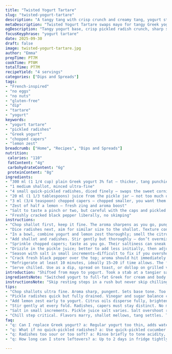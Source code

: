 ```yaml
---
title: "Twisted Yogurt Tartare"
slug: "twisted-yogurt-tartare"
description: "A tangy tang with crisp crunch and creamy tang, yogurt stands in for mayo, swapping out cornichons for tangy quick-pickled radishes. Sharp shallots clash softly with chopped capers and lemon juice; balancing salty, sour, and fresh. No eggs, no nuts, no gluten. Chill for a brief spell, taste every step, season boldly or back down. Great on sandwiches, as dip, or dolloped on grilled veggies. Sensory guide more than exact minutes. Texture matters—bits visible and alive. Punchy, fresh, simple. Keep substitutions handy if yogurt’s not around or cornichons hide. Classic tartar, but reborn with attitude and a twist you’ll remember from the first tart bite."
metaDescription: "Twisted Yogurt Tartare swaps mayo for tangy Greek yogurt, quick-pickled radishes, and chopped capers. Creamy with crunch and fresh lemon zest pop."
ogDescription: "Tangy yogurt base, crisp pickled radish crunch, sharp shallots, capers, bright lemon zest. A French-inspired tartare with punch and simple fresh flavors."
focusKeyphrase: "yogurt tartare"
date: 2025-09-30
draft: false
image: twisted-yogurt-tartare.jpg
author: "Emma"
prepTime: PT7M
cookTime: PT0M
totalTime: PT7M
recipeYield: "4 servings"
categories: ["Dips and Spreads"]
tags:
- "French-inspired"
- "no eggs"
- "no nuts"
- "gluten-free"
- "dip"
- "tartare"
- "yogurt"
keywords:
- "yogurt tartare"
- "pickled radishes"
- "Greek yogurt"
- "chopped capers"
- "lemon zest"
breadcrumb: ["Home", "Recipes", "Dips and Spreads"]
nutrition: 
 calories: "110"
 fatContent: "4g"
 carbohydrateContent: "6g"
 proteinContent: "8g"
ingredients:
- "300 ml (1 1/4 cup) plain Greek yogurt 3% fat – thicker, tang punchier"
- "1 medium shallot, minced ultra-fine"
- "4 small quick-pickled radishes, diced finely – swaps the sweet cornichons for sharp crunch"
- "20 ml (1 1/3 tablespoons) juice from the pickle jar – not too much or it turns vinegar sour"
- "3 ml (3/4 teaspoon) chopped capers – chopped smaller, you want them scattered, not overpowering"
- "Zest of half a lemon – fresh zing and aroma boost"
- "Salt to taste a pinch or two, but careful with the caps and pickled juice"
- "Freshly cracked black pepper liberally, no skimping"
instructions:
- "Chop shallot first, keep it fine. The aroma sharpens as you go, pungent and promising."
- "Dice radishes next, aim for similar size to the shallot. Texture contrast is key — you want the crunch without big chunks disrupting smoothness."
- "In a bowl, combine yogurt and lemon zest thoroughly; smell the citrus oils; this starts the bright foundation."
- "Add shallot and radishes. Stir gently but thoroughly — don’t overmix or the radishes lose their snap."
- "Sprinkle chopped capers; taste as you go. Their saltiness can sneak up, so go easy here."
- "Drizzle in the pickle juice; better to add less initially, then adjust. Keep tasting, watch acidity."
- "Season with salt in small increments—difficult to fix if you overshoot."
- "Crack fresh black pepper over the top; aroma should hit immediately. Stir lightly once more."
- "Refrigerate at least 10 minutes, ideally 15–20 if time allows. The flavors marry and soften edges; the shallot mellows, the tang settles in."
- "Serve chilled. Use as a dip, spread on toast, or dollop on grilled veggies. Watch texture: should be creamy but still speckled with visible bits — no puree."
introduction: "Shifted from mayo to yogurt. Took a stab at a tangier sauce — yogurt’s fresher, lighter, less heavy. Greek yogurt for creaminess, texture. Instead of sweet cornichons, quick-pickled radishes chopped fine; adds snap, little peppery surprise lurking beneath. The shallot—small, sharp, slices thin, surrenders flavor over time, not raw and jarring. Capers chopped finer than usual; they must blend but never lose individual bursts. Lemon zest, stolen from quick runs of summer citrus, injects brightness not usually in tartare. Salt and pepper? Critical, to balance all that tart and creamy. No exact times—taste, feel, see. Chill, then taste again and adjust. The edges soften, smells bloom, textures settle. Use as dip, spread, condiment. Anything creamy and tangy slather makes better, right? A personal twist that you’ll want to tweak with every attempt."
ingredientsNote: "Switched yogurt to full-fat Greek for cream and body — regular plain yogurt can be thin; adds too much water, messes with texture. Radishes replace typical cornichons; sharp, crisp, easy to pickle quickly in vinegar and sugar — plus color. Shallots small, finely minced — prevents overpowering raw onion notes and blends with creamy base. Capers chopped to pieces no bigger than peas, so they don’t dominate or surprise with whole bursts. Lemon zest adds crucial aromatic freshness, lost if you rely solely on pickle juice acidity. Salt quantities vary by pickle juice saltiness — better add slowly, taste constantly; too salty can kill the balance. Use freshly cracked pepper, the aroma matters — pack of pre-ground is dead air. Chill to meld but not so long it curdles or separates; if sauce separates, whisk gently or re-stir with a spoon before serving."
instructionsNote: "Skip resting steps in a rush but never skip chilling; flavors dull unchilled. Chop everything to consistent size — texture balance is between creamy spread and crunchy bites; big chunks throw off mouthfeel. Stir gently so you don’t crush the radishes or capers, you want pockets of flavor. A quiet kitchen helps focus on smells and textures. Presence of aromas changes with each stirring. Adding lemon zest before other ingredients helps distribute citrus oils evenly. Taste five times minimum, adjusting salt and pickle juice — acidity must flirt balanced, not overwhelm. Keep pepper fresh and abundant; black pepper wakes up lemon and yogurt better than white or cayenne here. If sauce tastes flat, try extra zest; if too sharp, add a spoon of yogurt. This is about feel, smell, and taste, not stopwatch precision. Like any sauce, it lives or dies on balance, not rigid timing."
tips:
- "Chop shallots ultra fine. Aroma sharp, pungent. Sets base tone. Too coarse can overwhelm creamy texture. Keep uniform for bite consistency. Use sharp knife or small food processor pulse. Slow chopping releases aroma. Avoid smashing or bruising which turns bitter."
- "Pickle radishes quick but fully drained. Vinegar and sugar balance crunch, brightness. Dice similar size to shallots to keep texture contrast. Too big chunks disrupt smooth mouthfeel. Radishes swap cornichons here — milder and fresh peppery note. Watch acidity so tart doesn’t turn sour."
- "Add lemon zest early to yogurt. Citrus oils disperse fully, brighten base evenly. Zest alone doesn’t overwhelm acidity or salt. The zest aroma wicks through as mixing continues. Hold back some to taste-test additions. Zest varies with freshness and lemon type."
- "Stir gently at every fold. Radishes, capers must stay distinct. No mush. Over stirring kills snap, leaves paste. You want bites alive in creamy spread. Break up capers slightly but no puree. Keeps salt bursts scattered. Chalky or too thick Greek yogurt can dull balance."
- "Salt in small increments. Pickle juice salt varies. Salt overshoot ruins balance, hard to fix. Taste five times minimum. Use finishing salt if available. Balance acidity with salt cautiously. Black pepper cracked fresh adds aroma and wakes flavors better than ground. Add end."
- "Chill step critical. Flavors marry, shallot mellows, tang settles. Texture shifts from raw sharp to layered brightness. Too long risks curdle or separate. Whisk gently if needed. Chill minimum 10 mins, 15-20 preferred. Timing flexible. Use sensory cues—aroma blooms, texture smooths but speckled."
faq:
- "q: Can I replace Greek yogurt? a: Regular yogurt too thin, adds water. Better full-fat plain or strained. Use labneh or crème fraîche if available. Texture changes but tang stays fresh. Whole milk yogurt less thick, might need draining."
- "q: What if no quick-pickled radishes? a: Use quick-pickled cucumber or even finely diced cornichons. Fresh radishes work but less tang. Pickle quickly in vinegar and sugar to add acidity and texture. Avoid watery or overly soft substitutes."
- "q: Radishes too sour or too soft? a: Rinse briefly to tone acidity, drain well. Check pickling time carefully. Radishes must stay crunchy. Too long in acid breaks down cell walls. If too soft, add fresh diced radish just before serving."
- "q: How long can I store leftovers? a: Up to 2 days in fridge tightly sealed. Flavors meld but texture softens. Stir before serving. If separated, whisk gently. Avoid freezing. Best fresh but fridge storage still good for next day use."

---
```

